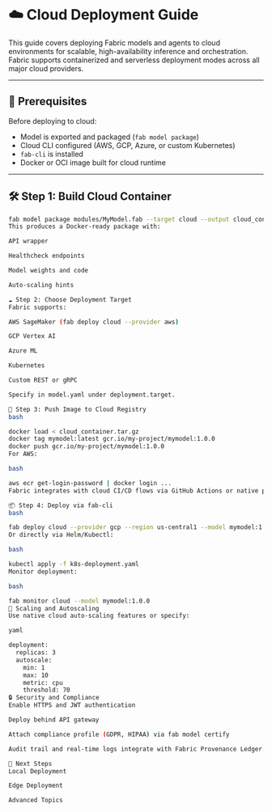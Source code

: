 # ☁️ Cloud Deployment Guide

This guide covers deploying Fabric models and agents to cloud environments for scalable, high-availability inference and orchestration. Fabric supports containerized and serverless deployment modes across all major cloud providers.

---

## 🧰 Prerequisites

Before deploying to cloud:

- Model is exported and packaged (`fab model package`)
- Cloud CLI configured (AWS, GCP, Azure, or custom Kubernetes)
- `fab-cli` is installed
- Docker or OCI image built for cloud runtime

---

## 🛠️ Step 1: Build Cloud Container

```bash
fab model package modules/MyModel.fab --target cloud --output cloud_container.tar.gz
This produces a Docker-ready package with:

API wrapper

Healthcheck endpoints

Model weights and code

Auto-scaling hints

☁️ Step 2: Choose Deployment Target
Fabric supports:

AWS SageMaker (fab deploy cloud --provider aws)

GCP Vertex AI

Azure ML

Kubernetes

Custom REST or gRPC

Specify in model.yaml under deployment.target.

🚀 Step 3: Push Image to Cloud Registry
bash

docker load < cloud_container.tar.gz
docker tag mymodel:latest gcr.io/my-project/mymodel:1.0.0
docker push gcr.io/my-project/mymodel:1.0.0
For AWS:

bash

aws ecr get-login-password | docker login ...
Fabric integrates with cloud CI/CD flows via GitHub Actions or native pipelines.

📦 Step 4: Deploy via fab-cli
bash

fab deploy cloud --provider gcp --region us-central1 --model mymodel:1.0.0
Or directly via Helm/Kubectl:

bash

kubectl apply -f k8s-deployment.yaml
Monitor deployment:

bash

fab monitor cloud --model mymodel:1.0.0
🔄 Scaling and Autoscaling
Use native cloud auto-scaling features or specify:

yaml

deployment:
  replicas: 3
  autoscale:
    min: 1
    max: 10
    metric: cpu
    threshold: 70
🔒 Security and Compliance
Enable HTTPS and JWT authentication

Deploy behind API gateway

Attach compliance profile (GDPR, HIPAA) via fab model certify

Audit trail and real-time logs integrate with Fabric Provenance Ledger.

🧱 Next Steps
Local Deployment

Edge Deployment

Advanced Topics


